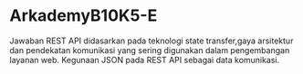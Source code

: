 # ArkademyB10K5-E
Jawaban
REST API didasarkan pada teknologi state transfer,gaya arsitektur dan pendekatan komunikasi yang sering digunakan dalam pengembangan layanan web. Kegunaan JSON pada REST API sebagai data komunikasi.
